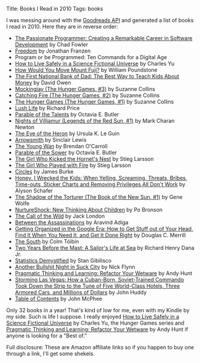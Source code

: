 Title: Books I Read in 2010
Tags: books


I was messing around with the [Goodreads API][api] and generated a list of
books I read in 2010.  Here they are in reverse order:

<ul>
<li><a href="http://www.amazon.com/gp/search?keywords=9781934356340&amp;index=books&amp;linkCode=qs&amp;tag=slackorama-20">The Passionate Programmer: Creating a Remarkable Career in Software Development</a> by Chad Fowler </li>
<li><a href="http://www.amazon.com/gp/search?keywords=9780374158460&amp;index=books&amp;linkCode=qs&amp;tag=slackorama-20">Freedom</a> by Jonathan Franzen </li>
<li>Program or be Programmed: Ten Commands for a Digital Age</li>
<li><a href="http://www.amazon.com/gp/search?keywords=9780307379207&amp;index=books&amp;linkCode=qs&amp;tag=slackorama-20">How to Live Safely in a Science Fictional Universe</a> by Charles Yu </li>
<li><a href="http://www.amazon.com/gp/search?keywords=9780759547636&amp;index=books&amp;linkCode=qs&amp;tag=slackorama-20">How Would You Move Mount Fuji?</a> by William Poundstone </li>
<li><a href="http://www.amazon.com/gp/search?keywords=9780743204804&amp;index=books&amp;linkCode=qs&amp;tag=slackorama-20">The First National Bank of Dad: The Best Way to Teach Kids About Money</a> by David Owen </li>
<li><a href="http://www.amazon.com/gp/search?keywords=9780439023511&amp;index=books&amp;linkCode=qs&amp;tag=slackorama-20">Mockingjay (The Hunger Games, #3)</a> by Suzanne Collins </li>
<li><a href="http://www.amazon.com/gp/search?keywords=9780439023498&amp;index=books&amp;linkCode=qs&amp;tag=slackorama-20">Catching Fire (The Hunger Games, #2)</a> by Suzanne Collins </li>
<li><a href="http://www.amazon.com/gp/search?keywords=9780439023481&amp;index=books&amp;linkCode=qs&amp;tag=slackorama-20">The Hunger Games (The Hunger Games, #1)</a> by Suzanne Collins </li>
<li><a href="http://www.amazon.com/gp/search?keywords=9780374299255&amp;index=books&amp;linkCode=qs&amp;tag=slackorama-20">Lush Life</a> by Richard Price </li>
<li><a href="http://www.amazon.com/gp/search?keywords=9780446610384&amp;index=books&amp;linkCode=qs&amp;tag=slackorama-20">Parable of the Talents</a> by Octavia E. Butler </li>
<li><a href="http://www.amazon.com/gp/search?keywords=9780230712584&amp;index=books&amp;linkCode=qs&amp;tag=slackorama-20">Nights of Villjamur (Legends of the Red Sun, #1)</a> by Mark Charan Newton </li>
<li><a href="http://www.amazon.com/gp/search?keywords=9780765346124&amp;index=books&amp;linkCode=qs&amp;tag=slackorama-20">The Eye of the Heron</a> by Ursula K. Le Guin </li>
<li><a href="http://www.amazon.com/gp/search?keywords=9780451526915&amp;index=books&amp;linkCode=qs&amp;tag=slackorama-20">Arrowsmith</a> by Sinclair Lewis </li>
<li><a href="http://www.amazon.com/gp/search?keywords=9780452284845&amp;index=books&amp;linkCode=qs&amp;tag=slackorama-20">The Young Wan</a> by Brendan O'Carroll </li>
<li><a href="http://www.amazon.com/gp/search?keywords=9780446675505&amp;index=books&amp;linkCode=qs&amp;tag=slackorama-20">Parable of the Sower</a> by Octavia E. Butler </li>
<li><a href="http://www.amazon.com/gp/search?keywords=9780307269997&amp;index=books&amp;linkCode=qs&amp;tag=slackorama-20">The Girl Who Kicked the Hornet's Nest</a> by Stieg Larsson </li>
<li><a href="http://www.amazon.com/gp/search?keywords=9780307269980&amp;index=books&amp;linkCode=qs&amp;tag=slackorama-20">The Girl Who Played with Fire</a> by Stieg Larsson </li>
<li><a href="http://www.amazon.com/gp/search?keywords=9781439127957&amp;index=books&amp;linkCode=qs&amp;tag=slackorama-20">Circles</a> by James Burke </li>
<li><a href="http://www.amazon.com/gp/search?keywords=9780470156032&amp;index=books&amp;linkCode=qs&amp;tag=slackorama-20">Honey, I Wrecked the Kids: When Yelling, Screaming, Threats, Bribes, Time-outs, Sticker Charts and Removing Privileges All Don't Work</a> by Alyson Schafer </li>
<li><a href="http://www.amazon.com/gp/search?keywords=9780671540661&amp;index=books&amp;linkCode=qs&amp;tag=slackorama-20">The Shadow of the Torturer (The Book of the New Sun, #1)</a> by Gene Wolfe </li>
<li><a href="http://www.amazon.com/gp/search?keywords=9780446504126&amp;index=books&amp;linkCode=qs&amp;tag=slackorama-20">NurtureShock: New Thinking About Children</a> by Po Bronson </li>
<li><a href="http://www.amazon.com/gp/search?keywords=9780439227148&amp;index=books&amp;linkCode=qs&amp;tag=slackorama-20">The Call of the Wild</a> by Jack London </li>
<li><a href="http://www.amazon.com/gp/search?keywords=9781439152928&amp;index=books&amp;linkCode=qs&amp;tag=slackorama-20">Between the Assassinations</a> by Aravind Adiga </li>
<li><a href="http://www.amazon.com/gp/search?keywords=9780385528177&amp;index=books&amp;linkCode=qs&amp;tag=slackorama-20">Getting Organized in the Google Era: How to Get Stuff out of Your Head, Find It When You Need It, and Get It Done Right</a> by Douglas C. Merrill </li>
<li><a href="http://www.amazon.com/gp/search?keywords=9780140149869&amp;index=books&amp;linkCode=qs&amp;tag=slackorama-20">The South</a> by Colm Tóibín </li>
<li><a href="http://www.amazon.com/gp/search?keywords=9781402179624&amp;index=books&amp;linkCode=qs&amp;tag=slackorama-20">Two Years Before the Mast: A Sailor's Life at Sea</a> by Richard Henry Dana Jr. </li>
<li><a href="http://www.amazon.com/gp/search?keywords=9780071431187&amp;index=books&amp;linkCode=qs&amp;tag=slackorama-20">Statistics Demystified</a> by Stan Gibilisco </li>
<li><a href="http://www.amazon.com/gp/search?keywords=9780393329407&amp;index=books&amp;linkCode=qs&amp;tag=slackorama-20">Another Bullshit Night in Suck City</a> by Nick Flynn </li>
<li><a href="http://www.amazon.com/gp/search?keywords=9781934356050&amp;index=books&amp;linkCode=qs&amp;tag=slackorama-20">Pragmatic Thinking and Learning: Refactor Your Wetware</a> by Andy Hunt </li>
<li><a href="http://www.amazon.com/gp/search?keywords=9780345487452&amp;index=books&amp;linkCode=qs&amp;tag=slackorama-20">Storming Las Vegas: How a Cuban-Born, Soviet-Trained Commando Took Down the Strip to the Tune of Five World-Class Hotels, Three Armored Cars, and Millions of Dollars</a> by John Huddy </li>
<li><a href="http://www.amazon.com/gp/search?keywords=9780374520083&amp;index=books&amp;linkCode=qs&amp;tag=slackorama-20">Table of Contents</a> by John McPhee </li>
</ul>

Only 32 books in a year!  That's kind of low for me, even with my Kindle by my
side.  Such is life I suppose.   I really enjoyed <a
href="http://www.amazon.com/gp/search?keywords=9780307379207&amp;index=books&amp;linkCode=qs&amp;tag=slackorama-20">How
to Live Safely in a Science Fictional Universe</a> by Charles Yu, the
Hunger Games series and
<a
href="http://www.amazon.com/gp/search?keywords=9781934356050&amp;index=books&amp;linkCode=qs&amp;tag=slackorama-20">Pragmatic
Thinking and Learning: Refactor Your Wetware</a> by Andy Hunt if anyone is
looking for a &quot;Best of.&quot;

Full disclosure:  These are Amazon affiliate links so if you happen to buy
one through a link, I'll get some shekels.

[api]: http://www.goodreads.com/api
